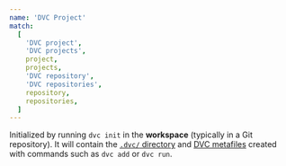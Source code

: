 ```yaml
---
name: 'DVC Project'
match:
  [
    'DVC project',
    'DVC projects',
    project,
    projects,
    'DVC repository',
    'DVC repositories',
    repository,
    repositories,
  ]
---
```


Initialized by running `dvc init` in the **workspace** (typically in a Git
repository). It will contain the
[`.dvc/` directory](/doc/user-guide/dvc-files-and-directories#internal-directories-and-files)
and [DVC metafiles](/doc/user-guide/dvc-files-and-directories) created with
commands such as `dvc add` or `dvc run`.
